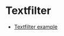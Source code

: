 ---
...
Textfilter
=========================

<ul class="nav flex-column">
  <li class="nav-item"><a href="textfilterview/textfilterview" class="">Textfilter example</a></li>
</ul>

